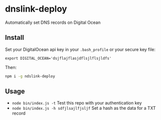 # dnslink-deploy
Automatically set DNS records on Digital Ocean

## Install

Set your DigitalOcean api key in your `.bash_profile` or your secure key file:

`export DIGITAL_OCEAN='dsjflajflasjdflsjlflsjldfs'`

Then:

```sh
npm i -g ndslink-deploy
```

## Usage

* `node bin/index.js -t` Test this repo with your authentication key
* `node bin/index.js -h sdfjlsajlfjsljf` Set a hash as the data for a TXT record